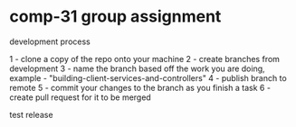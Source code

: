 # comp-31 group assignment

development process

1 - clone a copy of the repo onto your machine
2 - create branches from development 
3 - name the branch based off the work you are doing, example - "building-client-services-and-controllers"
4 - publish branch to remote
5 - commit your changes to the branch as you finish a task
6 - create pull request for it to be merged


test release
